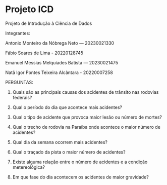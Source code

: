 # Projeto ICD
 Projeto de Introdução à Ciência de Dados

Integrantes: 

Antonio Monteiro da Nóbrega Neto — 20230021330

Fábio Soares de Lima - 20220128745

Emanuel Messias Melquíades Batista — 20230021475

Natã Igor Pontes Teixeira Alcântara - 20220007258


PERGUNTAS:

1. Quais são as principais causas dos acidentes de trânsito nas rodovias federais?

2. Qual o período do dia que acontece mais acidentes? 

3. Qual o tipo de acidente que provoca maior lesão ou número de mortes?

4. Qual o trecho de rodovia na Paraíba onde acontece o maior número de acidentes?

5. Qual dia da semana ocorrem mais acidentes?

6. Qual o traçado da pista  o maior número de acidentes?

7. Existe alguma relaçåo entre o número de acidentes e a condição metereológica?

8. Em que fase do dia acontecem os acidentes de maior gravidade?
